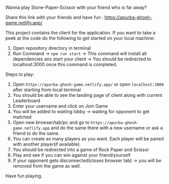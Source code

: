 Wanna play Stone-Paper-Scissor with your friend who is far away?

Share this link with your friends and have fun : https://apurba-ghosh-game.netlify.app/

This project contains the client for the application.
If you want to take a peek at the code do the following to get started on your local machine:
1. Open repository directory in terminal
2. Run Command -> `npm run start` -> This command will install all dependencies ans start your client -> You should be redirected to localhost:3000 once this command is completed.

Steps to play:
1. Open `https://apurba-ghosh-game.netlify.app/` or open `localhost:3000` after starting from local terminal
2. You should be able to see the landing page of client along with current Leaderboard
3. Enter your username and click on Join Game
4. You will be added to waiting lobby -> waiting for opponent to get matched
5. Open new browser/tab/pc and go to `https://apurba-ghosh-game.netlify.app` and do the same there with a new username or ask a friend to do the same.
6. You can create as many players as you want. Each player will be paired with another player(if available).
7. You should be redirected into a game of Rock Paper and Scissor
8. Play and see if you can win against your friend/yourself
9. If your opponent gets disconnected(closes browser tab) -> you will be removed from the game as well.

Have fun playing.
